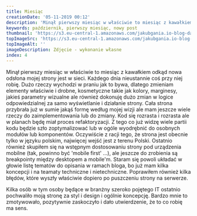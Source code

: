 ```yaml
---
title: Miesiąc
creationDate: '05-11-2019 00:12'
description: 'Minął pierwszy miesiąc w właściwie to miesiąc z kawałkiem odkąd nowa odsłona mojej strony jest w sieci. Każdego dnia nieustannie coś przy niej robię.'
keywords: październik, pierwszy miesiąc, nowy post
thumbnail: 'https://s3.eu-central-1.amazonaws.com/jakubgania.io-blog-data/05-11-2019-miesiac/thumbnail.png'
topImageSrc: 'https://s3.eu-central-1.amazonaws.com/jakubgania.io-blog-data/05-11-2019-miesiac/top-image.PNG'
topImageAlt: ''
imageDescription: Zdjęcie - wykonanie własne
index: 4
---
```


Minął pierwszy miesiąc w właściwie to miesiąc z kawałkiem odkąd nowa odsłona
mojej strony jest w sieci. Każdego dnia nieustannie coś przy niej robię.
Dużo rzeczy wychodzi w praniu jak to bywa, dlatego zmieniam elementy właściwie i drobne,
kosmetyczne takie jak kolory, marginesy, jakieś parametry wizualne ale również dokonuję
dużo zmian w logice odpowiedzialnej za samo wyświetlanie i działanie strony.
Cała strona przybrała już w sumie jakąś formę według mojej wizji ale mam jeszcze
wiele rzeczy do zaimplementowania lub do zmiany. Kod się rozrasta i rozrasta ale w
planach będę miał proces refaktoryzacji. Z tego co już widzę wiele partii kodu
będzie szło zoptymalizować lub w ogóle wyodrębnić do osobnych modułów lub komponentów.
Oczywiście z racji tego, że strona jest obecnie tylko w języku polskim, najwięcej
wejść jest z terenu Polski. Ostatnio również skupiłem się na wstępnym dostosowaniu
strony pod urządzenia mobilne (tak, powinno być 'mobile first' ...), ale jeszcze do
zrobienia są breakpointy między desktopem a mobile'm. Staram się powoli układać w
głowie listę tematów do opisania w ramach bloga, bo już mam kilka koncepcji i na
teamaty techniczne i nietechniczne. Poprawiłem również kilka błędów, które wyszły
właściwie dopiero po puszczeniu strony na serwerze.

Kilka osób w tym osoby będące w branżny szeroko pojętego IT ostatnio pochwaliło
moją stronę za styl i design i ogólnie koncepcję. Bardzo mnie to zmotywowało,
pozytywnie zaskoczyło i dało utwierdzenie, że to co robię ma sens.